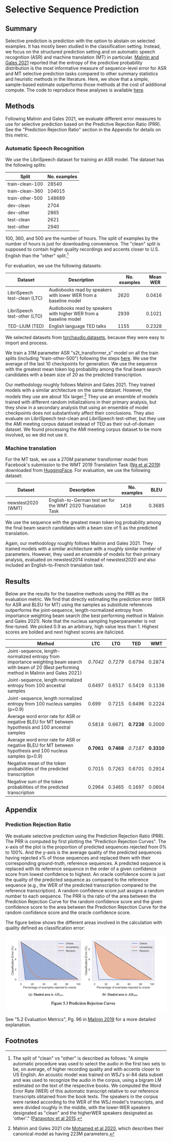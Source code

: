 # Selective Sequence Prediction

## Summary

Selective prediction is prediction with the option to abstain on selected examples. It has mostly been studied in the classification setting. Instead, we focus on the structured prediction setting and on automatic speech recognition (ASR) and machine translation (MT) in particular. [Malinin and Gales 2021](https://arxiv.org/abs/2002.07650) reported that the entropy of the predictive probability distribution is the most informative measure of sequence-level error for ASR and MT selective prediction tasks compared to other summary statistics and heuristic methods in the literature. Here, we show that a simple, sample-based estimate outperforms those methods at the cost of additional compute. The code to reproduce these analyses is available [here](https://github.com/hacobe/rusp/tree/main/selective_prediction).

## Methods

Following Malinin and Gales 2021, we evaluate different error measures to use for selective prediction based on the Predictive Rejection Ratio (PRR). See the "Prediction Rejection Ratio" section in the Appendix for details on this metric.

### Automatic Speech Recognition

We use the LibriSpeech dataset for training an ASR model. The dataset has the following splits:

| Split | No. examples |
| ----- | ------------ |
| train-clean-100 |  28540 |
| train-clean-360 | 104015 |
| train-other-500 | 148689 |
| dev-clean | 2704 |
| dev-other | 2865 |
| test-clean | 2621 |
| test-other | 2940 |

100, 360, and 500 are the number of hours. The split of examples by the number of hours is just for downloading convenience. The "clean" split is supposed to contain higher quality recordings and accents closer to U.S. English than the "other" split.[^1]

For evaluation, we use the following datasets:

| Dataset | Description | No. examples | Mean WER |
| ------- | ----------- | ------------ | -------- |
| LibriSpeech test-clean (LTC) | Audiobooks read by speakers with lower WER from a baseline model | 2620 | 0.0416 |
| LibriSpeech test-other (LTO) | Audiobooks read by speakers with higher WER from a baseline model | 2939 | 0.1021 |
| TED-LIUM (TED) | English language TED talks | 1155 | 0.2328 |

We selected datasets from [torchaudio.datasets](https://pytorch.org/audio/stable/datasets.html), because they were easy to import and process.

We train a 31M parameter ASR "s2t_transformer_s" model on all the train splits (including "train-other-500") following the steps [here](https://github.com/facebookresearch/fairseq/blob/main/examples/speech_to_text/docs/librispeech_example.md). We use the average of the last 10 checkpoints for generation. We use the sequence with the greatest mean token log probability among the final beam search candidates with a beam size of 20 as the predicted transcription.

Our methodology roughly follows Malinin and Gales 2021. They trained models with a similar architecture on the same dataset. However, the models they use are about 10x larger.[^2] They use an ensemble of models trained with different random initializations in their primary analysis, but they show in a secondary analysis that using an ensemble of model checkpoints does not substantively affect their conclusions. They also evaluate on LibriSpeech test-clean and LibriSpeech test-other, but they use the AMI meeting corpus dataset instead of TED as their out-of-domain dataset. We found processing the AMI meeting corpus dataset to be more involved, so we did not use it.

### Machine translation

For the MT task, we use a 270M parameter transformer model from Facebook's submission to the WMT 2019 Translation Task ([Ng et al 2019](https://arxiv.org/abs/1907.06616)) downloaded from [HuggingFace](https://huggingface.co/facebook/wmt19-en-de). For evaluation, we use the following dataset:

| Dataset | Description | No. examples | BLEU |
| ------- | ----------- | ------------ | ---- |
| newstest2020 (WMT) | English-to-German test set for the WMT 2020 Translation Task | 1418 | 0.3685 |

We use the sequence with the greatest mean token log probability among the final beam search candidates with a beam size of 5 as the predicted translation.

Again, our methodology roughly follows Malinin and Gales 2021. They trained models with a similar architecture with a roughly similar number of parameters. However, they used an ensemble of models for their primary analysis, evaluated on newstest2014 instead of newstest2020 and also included an English-to-French translation task.

## Results

Below are the results for the baseline methods using the PRR as the evaluation metric. We find that directly estimating the prediction error (WER for ASR and BLEU for MT) using the samples as substitute references outperforms the joint-sequence, length-normalized entropy from importance weighting beam search (the best performing method in Malinin and Gales 2021). Note that the nucleus sampling hyperparameter is not fine-tuned. We picked 0.9 as an arbitrary, high value less than 1. Highest scores are bolded and next highest scores are italicized.

| Method | LTC | LTO | TED | WMT |
| ------ | --- | --- | --- | --- |
| Joint-sequence, length-normalized entropy from importance weighting beam search with beam of 20 (Best performing method in Malinin and Gales 2021) | *0.7042* | *0.7279* | 0.6794 | 0.2874 |
| Joint-sequence, length normalized entropy from 100 ancestral samples | 0.6497 | 0.6517 | 0.5419 | 0.1136 |
| Joint-sequence, length normalized entropy from 100 nucleus samples (p=0.9) | 0.699 | 0.7215 | 0.6496 | 0.2224 |
| Average word error rate for ASR or negative BLEU for MT between hypothesis and 100 ancestral samples | 0.5818 | 0.6671 | **0.7238** | 0.2000 |
| Average word error rate for ASR or negative BLEU for MT between hypothesis and 100 nucleus samples (p=0.9) | **0.7061** | **0.7468** | *0.7187* | **0.3310** |
| Negative mean of the token probabilities of the predicted transcription| 0.7015 | 0.7263 | 0.6701 | 0.2914 |
| Negative sum of the token probabilities of the predicted transcription | 0.2964 | 0.3465 | 0.1697 | 0.0604 |

## Appendix

### Prediction Rejection Ratio

We evaluate selective prediction using the Prediction Rejection Ratio (PRR). The PRR is computed by first plotting the "Prediction Rejection Curves". The x-axis of the plot is the proportion of predicted sequences rejected from 0% to 100%. And the y-axis is the average quality of the predicted sequences having rejected x% of those sequences and replaced them with their corresponding ground-truth, reference sequences. A predicted sequence is replaced with its reference sequence in the order of a given confidence score from lowest confidence to highest. An oracle confidence score is just the quality of the predicted sequence as compared to the reference sequence (e.g., the WER of the predicted transcription compared to the reference transcription). A random confidence score just assigns a random number to each sequence. The PRR is the ratio of the area between the Prediction Rejection Curve for the random confidence score and the given confidence score to the area between the Prediction Rejection Curve for the random confidence score and the oracle confidence score.

The figure below shows the different areas involved in the calculation with quality defined as classification error:

![prediction_rejection_curves](/img/prediction_rejection_curves.png)

See "5.2 Evaluation Metrics", Pg. 96 in [Malinin 2019](http://mi.eng.cam.ac.uk/~mjfg/thesis_am969.pdf) for a more detailed explanation.

## Footnotes

[^1]: The split of "clean" vs "other" is described as follows: "A simple automatic procedure was used to select the audio in the first two sets to be, on average, of higher recording quality and with accents closer to US English. An acoustic model was trained on WSJ's si-84 data subset and was used to recognize the audio in the corpus, using a bigram LM estimated on the text of the respective books. We computed the Word Error Rate (WER) of this automatic transcript relative to our reference transcripts obtained from the book texts. The speakers in the corpus were ranked according to the WER of the WSJ model's transcripts, and were divided roughly in the middle, with the lower-WER speakers designated as "clean" and the higherWER speakers designated as 'other'." ([Panayotov et al 2015](http://www.danielpovey.com/files/2015_icassp_librispeech.pdf).

[^2]: Malinin and Gales 2021 cite [Mohamed et al 2020](https://arxiv.org/pdf/1904.11660.pdf), which describes their canonical model as having 223M parameters.
